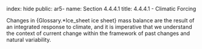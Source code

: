 index: hide
public: ar5-
name: Section 4.4.4.1
title: 4.4.4.1 - Climatic Forcing

Changes in {Glossary.*Ice_sheet ice sheet} mass balance are the result of an integrated response to climate, and it is imperative that we understand the context of current change within the framework of past changes and natural variability.
